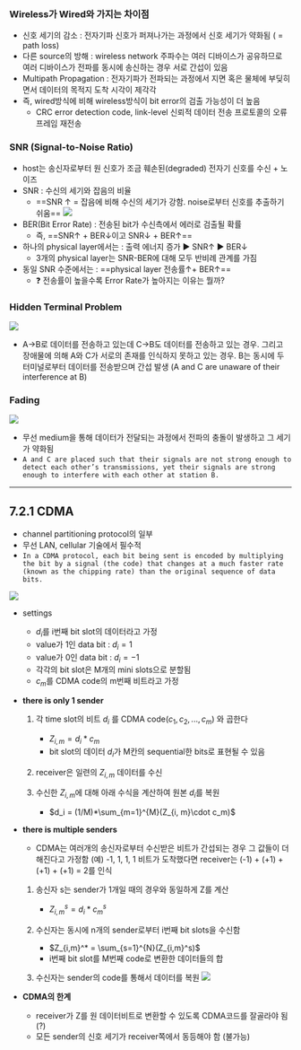 ### Wireless가 Wired와 가지는 차이점
- 신호 세기의 감소 : 전자기파 신호가 퍼져나가는 과정에서 신호 세기가 약화됨 ( = path loss)
- 다른 source의 방해 : wireless network 주파수는 여러 디바이스가 공유하므로 여러 디바이스가 전파를 동시에 송신하는 경우 서로 간섭이 있음
- Multipath Propagation : 전자기파가 전파되는 과정에서 지면 혹은 물체에 부딪히면서 데이터의 목적지 도착 시각이 제각각
- 즉, wired방식에 비해 wireless방식이 bit error의 검출 가능성이 더 높음
	- CRC error detection code, link-level 신뢰적 데이터 전송 프로토콜의 오류 프레임 재전송
### SNR (Signal-to-Noise Ratio)
- host는 송신자로부터 원 신호가 조금 훼손된(degraded) 전자기 신호를 수신 + 노이즈
- SNR : 수신의 세기와 잡음의 비율
	- ==SNR ↑ = 잡음에 비해 수신의 세기가 강함. noise로부터 신호를 추출하기 쉬움==
![](https://i.imgur.com/hNlgIr9.png)
- BER(Bit Error Rate) : 전송된 bit가 수신측에서 에러로 검출될 확률
	- 즉, ==SNR↑ + BER↓이고 SNR↓ + BER↑==
- 하나의 physical layer에서는 : 출력 에너지 증가 ▶ SNR↑ ▶ BER↓
	- 3개의 physical layer는 SNR-BER에 대해 모두 반비례 관계를 가짐
- 동일 SNR 수준에서는 : ==physical layer 전송률↑+ BER↑==
	- ❓ 전송률이 높을수록 Error Rate가 높아지는 이유는 뭘까?

### Hidden Terminal Problem
![](https://i.imgur.com/GtFY4CI.png)
- A->B로 데이터를 전송하고 있는데 C->B도 데이터를 전송하고 있는 경우. 그리고 장애물에 의해 A와 C가 서로의 존재를 인식하지 못하고 있는 경우. B는 동시에 두 터미널로부터 데이터를 전송받으며 간섭 발생 (A and C are unaware of their interference at B)

### Fading
![](https://i.imgur.com/j5nn6aU.png)
- 무선 medium을 통해 데이터가 전달되는 과정에서 전파의 충돌이 발생하고 그 세기가 약화됨
- `A and C are placed such that their signals are not strong enough to detect each other’s transmissions, yet their signals are strong enough to interfere with each other at station B.`


---


## 7.2.1 CDMA
- channel partitioning protocol의 일부
- 무선 LAN, cellular 기술에서 필수적
- `In a CDMA protocol, each bit being sent is encoded by multiplying the bit by a signal (the code) that changes at a much faster rate (known as the chipping rate) than the original sequence of data bits.`

![](https://i.imgur.com/nzAqs8Z.png)
- settings
	-  $d_i$를 i번째 bit slot의 데이터라고 가정
	- value가 1인 data bit : $d_i = 1$
	- value가 0인 data bit : $d_i = -1$
	- 각각의 bit slot은 M개의 mini slots으로 분할됨
	- $c_m$를 CDMA code의 m번째 비트라고 가정

- **there is only 1 sender**
	1. 각 time slot의 비트 $d_i$ 를 CDMA code($c_1, c_2, ..., c_m$) 와 곱한다
		- $Z_{i, m} = d_i * c_m$
		- bit slot의 데이터 $d_i$가 M칸의 sequential한 bits로 표현될 수 있음
	
	2. receiver은 일련의 $Z_{i, m}$ 데이터를 수신
	3. 수신한 $Z_{i, m}$에 대해 아래 수식을 계산하여 원본 $d_i$를 복원
		- $d_i = (1/M)*\sum_{m=1}^{M}(Z_{i, m}\cdot c_m)$


- **there is multiple senders**
	- CDMA는 여러개의 송신자로부터 수신받은 비트가 간섭되는 경우 그 값들이 더해진다고 가정함
		(예) -1, 1, 1, 1 비트가 도착했다면 receiver는 (-1) + (+1) + (+1) + (+1) = 2를 인식
	
	1. 송신자 s는 sender가 1개일 때의 경우와 동일하게 Z를 계산
		- $Z_{i, m}^{s} = d_i * c_m^s$
	
	2. 수신자는 동시에 n개의 sender로부터 i번째 bit slots을 수신함
		-  $Z_{i,m}^* = \sum_{s=1}^{N}(Z_{i,m}^s)$
		- i번째 bit slot를 M번째 code로 변환한 데이터들의 합
	
	3. 수신자는 sender의 code를 통해서 데이터를 복원
	![](https://i.imgur.com/rUg8sXc.png)

- **CDMA의 한계**
	- receiver가 Z를 원 데이터비트로 변환할 수 있도록 CDMA코드를 잘골라야 됨(?)
	- 모든 sender의 신호 세기가 receiver쪽에서 동등해야 함 (불가능)

